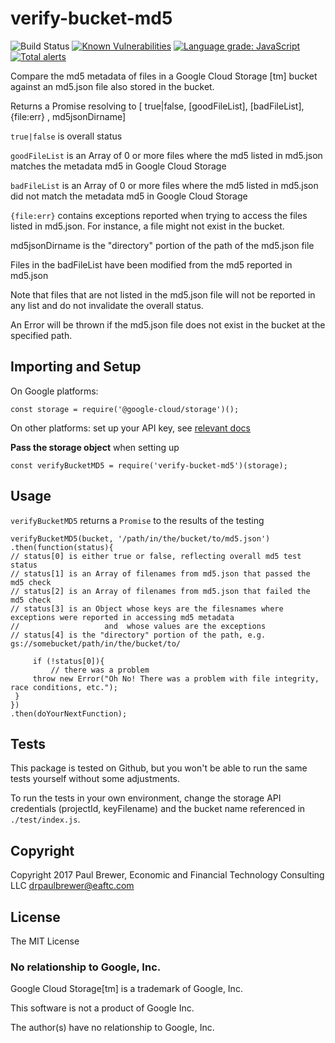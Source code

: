 # verify-bucket-md5

![Build Status](https://github.com/DrPaulBrewer/verify-bucket-md5/actions/workflows/node.js.yml/badge.svg)
[![Known Vulnerabilities](https://snyk.io/test/github/DrPaulBrewer/verify-bucket-md5/badge.svg)](https://snyk.io/test/github/DrPaulBrewer/verify-bucket-md5)
[![Language grade: JavaScript](https://img.shields.io/lgtm/grade/javascript/g/DrPaulBrewer/verify-bucket-md5.svg?logo=lgtm&logoWidth=18)](https://lgtm.com/projects/g/DrPaulBrewer/verify-bucket-md5/context:javascript)
[![Total alerts](https://img.shields.io/lgtm/alerts/g/DrPaulBrewer/verify-bucket-md5.svg?logo=lgtm&logoWidth=18)](https://lgtm.com/projects/g/DrPaulBrewer/verify-bucket-md5/alerts/)

Compare the md5 metadata of files in a Google Cloud Storage [tm] bucket against an md5.json file also stored in the bucket.

Returns a Promise resolving to [ true|false,  [goodFileList], [badFileList], {file:err} , md5jsonDirname]

`true|false` is overall status

`goodFileList` is an Array of 0 or more files where the md5 listed in md5.json matches the metadata md5 in Google Cloud Storage

`badFileList` is an Array of 0 or more files where the md5 listed in md5.json did not match the metadata md5 in Google Cloud Storage

`{file:err}` contains exceptions reported when trying to access the files listed in md5.json.  For instance, a file might not exist in the bucket.

md5jsonDirname is the "directory" portion of the path of the md5.json file

Files in the badFileList have been modified from the md5 reported in md5.json

Note that files that are not listed in the md5.json file will not be reported in any list and do not invalidate the overall status.

An Error will be thrown if the md5.json file does not exist in the bucket at the specified path.

## Importing and Setup

On Google platforms:

    const storage = require('@google-cloud/storage')();

On other platforms: set up your API key, see [relevant docs](https://www.npmjs.com/package/@google-cloud/storage)

**Pass the storage object** when setting up

    const verifyBucketMD5 = require('verify-bucket-md5')(storage);

## Usage

`verifyBucketMD5` returns a `Promise` to the results of the testing

    verifyBucketMD5(bucket, '/path/in/the/bucket/to/md5.json')
    .then(function(status){
	// status[0] is either true or false, reflecting overall md5 test status
	// status[1] is an Array of filenames from md5.json that passed the md5 check
	// status[2] is an Array of filenames from md5.json that failed the md5 check
	// status[3] is an Object whose keys are the filesnames where exceptions were reported in accessing md5 metadata
	//                   and  whose values are the exceptions
	// status[4] is the "directory" portion of the path, e.g. gs://somebucket/path/in/the/bucket/to/

         if (!status[0]){
             // there was a problem
	     throw new Error("Oh No! There was a problem with file integrity, race conditions, etc.");
	 }
    })
    .then(doYourNextFunction);


## Tests

This package is tested on Github, but you won't be able to run the same tests yourself without some adjustments.

To run the tests in your own environment, change the storage API credentials (projectId, keyFilename) and the bucket name referenced in `./test/index.js`.  

## Copyright

Copyright 2017 Paul Brewer, Economic and Financial Technology Consulting LLC <drpaulbrewer@eaftc.com>

## License

The MIT License

### No relationship to Google, Inc.

Google Cloud Storage[tm] is a trademark of Google, Inc.

This software is not a product of Google Inc.

The author(s) have no relationship to Google, Inc.
